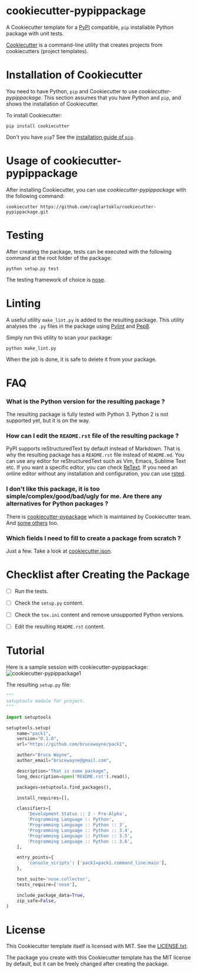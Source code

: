 # cookiecutter-pypippackage

A Cookiecutter template for a [PyPI](https://pypi.python.org/) compatible, `pip` installable Python package with unit tests.

[Cookiecutter](https://github.com/audreyr/cookiecutter) is a command-line utility that creates projects from cookiecutters (project templates).


# Installation of Cookiecutter

You need to have Python, `pip` and Cookiecutter to use _cookiecutter-pypippackage_.
This section assumes that you have Python and `pip`, and shows the installation of Cookiecutter.

To install Cookiecutter:

```
pip install cookiecutter
```

Don't you have `pip`?
See the
[installation guide of `pip`](https://pip.pypa.io/en/stable/installing/).


# Usage of cookiecutter-pypippackage

After installing Cookiecutter, you can use _cookiecutter-pypippackage_ with the following command:

```
cookiecutter https://github.com/caglartoklu/cookiecutter-pypippackage.git
```


# Testing

After creating the package, tests can be executed with the following command at the root folder of the package:

```
python setup.py test
```

The testing framework of choice is [nose](https://nose.readthedocs.io/en/latest/).


# Linting

A useful utility `make_lint.py` is added to the resulting package.
This utility analyses the `.py` files in the package using
[Pylint](https://pypi.python.org/pypi/pylint) and [Pep8](https://pypi.python.org/pypi/pep8).

Simply run this utility to scan your package:

```
python make_lint.py
```

When the job is done, it is safe to delete it from your package.


# FAQ

### What is the Python version for the resulting package ?

The resulting package is fully tested with Python 3.
Python 2 is not supported yet, but it is on the way.

### How can I edit the `README.rst` file of the resulting package ?

PyPI supports reStructuredText by default instead of Markdown.
That is why the resulting package has a `README.rst` file instead of `README.md`.
You can use any editor for reStructuredText such as Vim, Emacs, Sublime Text etc.
If you want a specific editor, you can check [ReText](https://github.com/retext-project/retext).
If you need an online editor without any installation and configuration, you can use [rsted](https://github.com/anru/rsted).

### I don't like this package, it is too simple/complex/good/bad/ugly for me. Are there any alternatives for Python packages ?

There is [cookiecutter-pypackage](https://github.com/audreyr/cookiecutter#cookiecutter-specials)
which is maintained by Cookiecutter team.
And [some others](https://github.com/audreyr/cookiecutter#python) too.

### Which fields I need to fill to create a package from scratch ?

Just a few.
Take a look at [cookiecutter.json](cookiecutter.json).


# Checklist after Creating the Package

- [ ] Run the tests.
- [ ] Check the `setup.py` content.
- [ ] Check the `tox.ini` content and remove unsupported Python versions.
- [ ] Edit the resulting `README.rst` content.


# Tutorial

Here is a sample session with cookiecutter-pypippackage:
![cookiecutter-pypippackage1](https://user-images.githubusercontent.com/2071639/31346524-060afd0c-ad22-11e7-8a9a-028a99f24c7c.gif)

The resulting `setup.py` file:

```python
"""
setuptools module for project.
"""

import setuptools

setuptools.setup(
    name="pack1",
    version="0.1.0",
    url="https://github.com/brucewayne/pack1",

    author="Bruce Wayne",
    author_email="brucewayne@gmail.com",

    description="That is some package",
    long_description=open('README.rst').read(),

    packages=setuptools.find_packages(),

    install_requires=[],

    classifiers=[
        'Development Status :: 2 - Pre-Alpha',
        'Programming Language :: Python',
        'Programming Language :: Python :: 3',
        'Programming Language :: Python :: 3.4',
        'Programming Language :: Python :: 3.5',
        'Programming Language :: Python :: 3.6',
    ],

    entry_points={
        'console_scripts': ['pack1=pack1.command_line:main'],
    },

    test_suite='nose.collector',
    tests_require=['nose'],

    include_package_data=True,
    zip_safe=False,
)
```


# License

This Cookiecutter template itself is licensed with MIT.
See the [LICENSE.txt](LICENSE.txt).

The package you create with this Cookiecutter template has the MIT license by default,
but it can be freely changed after creating the package.
